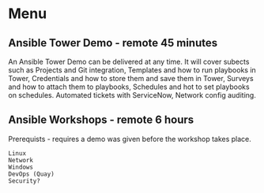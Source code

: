 # Menu

## Ansible Tower Demo - remote 45 minutes

An Ansible Tower Demo can be delivered at any time. It will cover subects such as Projects and Git integration, Templates and how to run playbooks in Tower, Credentials and how to store them and save them in Tower, Surveys and how to attach them to playbooks, Schedules and hot to set playbooks on schedules. Automated tickets with ServiceNow, Network config auditing.



## Ansible Workshops - remote 6 hours

Prerequists - requires a demo was given before the workshop takes place.

    Linux
    Network
    Windows
    DevOps (Quay)
    Security?


